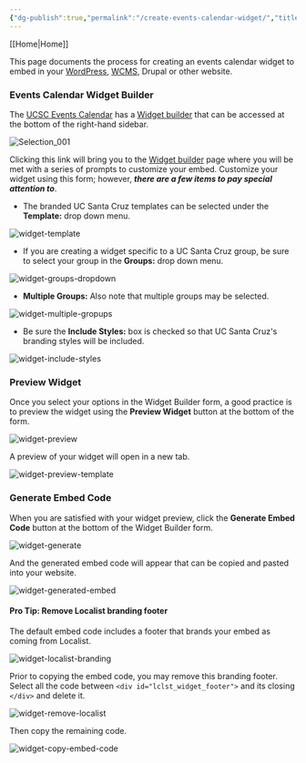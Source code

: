 ```yaml
---
{"dg-publish":true,"permalink":"/create-events-calendar-widget/","title":"03 Create an Events Calendar Widget","created":"2024-09-18T17:38:25.299-07:00","updated":"2024-09-18T19:46:37.991-07:00"}
---
```


[[Home\|Home]]

This page documents the process for creating an events calendar widget to embed in your [WordPress](add-calendar-widget-to-wordpress-page.md), [WCMS](add-calendar-widget-to-wcms-page.md), Drupal or other website.

### Events Calendar Widget Builder

The [UCSC Events Calendar](https://calendar.ucsc.edu/) has a [Widget builder](https://calendar.ucsc.edu/help/widget) that can be accessed at the bottom of the right-hand sidebar.

![Selection_001](https://user-images.githubusercontent.com/1000543/217919948-9735e414-04af-4ddc-b1e0-2991a30b5553.png)

Clicking this link will bring you to the [Widget builder](https://calendar.ucsc.edu/help/widget) page where you will be met with a series of prompts to customize your embed. Customize your widget using this form; however, **_there are a few items to pay special attention to_**.

* The branded UC Santa Cruz templates can be selected under the **Template:** drop down menu.

![widget-template](https://user-images.githubusercontent.com/1000543/217960138-4b63b30c-74ee-464e-b28f-d8a0ae912584.png)

* If you are creating a widget specific to a UC Santa Cruz group, be sure to select your group in the **Groups:** drop down menu.

![widget-groups-dropdown](https://user-images.githubusercontent.com/1000543/217962641-4cd50628-0a84-445c-9587-6cb2aa242598.png)

* **Multiple Groups:** Also note that multiple groups may be selected.

![widget-multiple-gropups](https://user-images.githubusercontent.com/1000543/217963012-777f82fd-2f3f-4812-a49f-e3535d2ce16d.png)

* Be sure the **Include Styles:** box is checked so that UC Santa Cruz's branding styles will be included.

![widget-include-styles](https://user-images.githubusercontent.com/1000543/217963178-fbb0b0fb-4757-4a31-8950-482d3b2f8a66.png)

### Preview Widget

Once you select your options in the Widget Builder form, a good practice is to preview the widget using the **Preview Widget** button at the bottom of the form.

![widget-preview](https://user-images.githubusercontent.com/1000543/217964234-576ced0b-b228-42e0-8111-0f4d70237174.png)

A preview of your widget will open in a new tab.

![widget-preview-template](https://user-images.githubusercontent.com/1000543/217968380-854786e9-3a72-4798-bb66-a0705c1f58b3.png)

### Generate Embed Code

When you are satisfied with your widget preview, click the **Generate Embed Code** button at the bottom of the Widget Builder form.

![widget-generate](https://user-images.githubusercontent.com/1000543/217967956-d4436908-9f79-4182-80d9-4ab09554bf15.png)

And the generated embed code will appear that can be copied and pasted into your website.

![widget-generated-embed](https://user-images.githubusercontent.com/1000543/217968107-26e565aa-4a6e-4a52-879b-745b0676b70d.png)

#### Pro Tip: Remove Localist branding footer

The default embed code includes a footer that brands your embed as coming from Localist.

![widget-localist-branding](https://user-images.githubusercontent.com/1000543/217972038-51f953e2-f995-404b-b923-34e8a15011f4.png)

Prior to copying the embed code, you may remove this branding footer. Select all the code between `<div id="lclst_widget_footer">` and its closing `</div>` and delete it.

![widget-remove-localist](https://user-images.githubusercontent.com/1000543/217972799-fc492cd5-dcfe-4902-b1ed-40fbd80b36ec.png)

Then copy the remaining code.

![widget-copy-embed-code](https://user-images.githubusercontent.com/1000543/218110846-abb2ce23-d425-469e-86c7-567aaabc5571.png)
